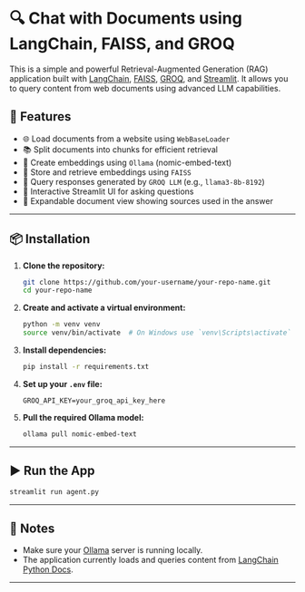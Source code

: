 # 🔍 Chat with Documents using LangChain, FAISS, and GROQ

This is a simple and powerful Retrieval-Augmented Generation (RAG) application built with [LangChain](https://www.langchain.com/), [FAISS](https://github.com/facebookresearch/faiss), [GROQ](https://groq.com/), and [Streamlit](https://streamlit.io/). It allows you to query content from web documents using advanced LLM capabilities.

## 🚀 Features

- 🌐 Load documents from a website using `WebBaseLoader`
- 📚 Split documents into chunks for efficient retrieval
- 🧠 Create embeddings using `Ollama` (nomic-embed-text)
- 🔎 Store and retrieve embeddings using `FAISS`
- 🤖 Query responses generated by `GROQ LLM` (e.g., `llama3-8b-8192`)
- 💬 Interactive Streamlit UI for asking questions
- 📄 Expandable document view showing sources used in the answer

---

## 📦 Installation

1. **Clone the repository:**
   ```bash
   git clone https://github.com/your-username/your-repo-name.git
   cd your-repo-name
   ```

2. **Create and activate a virtual environment:**
   ```bash
   python -m venv venv
   source venv/bin/activate  # On Windows use `venv\Scripts\activate`
   ```

3. **Install dependencies:**
   ```bash
   pip install -r requirements.txt
   ```

4. **Set up your `.env` file:**
   ```
   GROQ_API_KEY=your_groq_api_key_here
   ```

5. **Pull the required Ollama model:**
   ```bash
   ollama pull nomic-embed-text
   ```

---

## ▶️ Run the App

```bash
streamlit run agent.py
```

---

## 📝 Notes

- Make sure your [Ollama](https://ollama.com/) server is running locally.
- The application currently loads and queries content from [LangChain Python Docs](https://python.langchain.com/).

---
